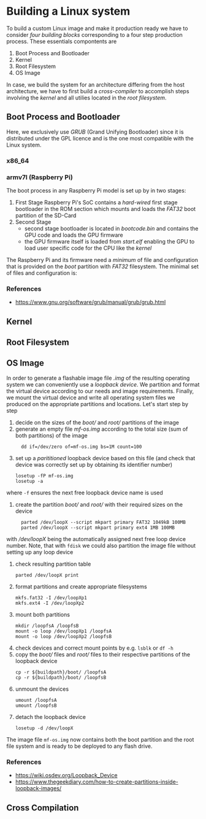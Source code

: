 
# Building a Linux system

To build a custom Linux image and make it production ready we have to consider
_four building blocks_  corresponding to a four step production process.
These essentials compontents are

1. Boot Process and Bootloader
1. Kernel
1. Root Filesystem
1. OS Image

In case, we build the system for an architecture differing from the host
architecture, we have to first build a _cross-compiler_ to accomplish steps
involving the _kernel_ and all utilies located in the _root filesystem_.

## Boot Process and Bootloader

Here, we exclusively use _GRUB_ (Grand Unifying Bootloader) since it is
distributed under the GPL licence and is the one most compatible with the Linux
system.

### x86_64

### armv7l (Raspberry Pi)

The boot process in any Raspberry Pi model is set up by in two stages:

1. First Stage
    Raspberry Pi's SoC contains a *hard-wired* first stage bootloader in the ROM
    section which mounts and loads the _FAT32_ boot partition of the SD-Card
1. Second Stage
    - second stage bootloader is located in _bootcode.bin_ and contains the GPU
      code and loads the GPU firmware
    - the GPU firmware itself is loaded from _start.elf_ enabling the GPU to
      load user specific code for the CPU like the _kernel_

The Raspberry Pi and its firmware need a _minimum_ of file and configuration
that is provided on the _boot_ partition with _FAT32_ filesystem. The minimal
set of files and configuration is:

### References

- https://www.gnu.org/software/grub/manual/grub/grub.html

## Kernel

## Root Filesystem

## OS Image

In order to generate a flashable image file _.img_ of the resulting operating
system we can conveniently use a _loopback device_. We partition and format
the virtual device according to our needs and image requirements. Finally, we
mount the virtual device and write all operating system files we produced on
the appropriate partitions and locations. Let's start step by step

1. decide on the sizes of the _boot/_ and _root/_ partitions of the image
1. generate an empty file _mf-os.img_ according to the total size (sum of
  both partitions) of the image
    ```
      dd if=/dev/zero of=mf-os.img bs=1M count=100
    ```
1. set up a _parititioned_ loopback device based on this file (and check that
  device was correctly set up by obtaining its identifier number)
    ```
    losetup -fP mf-os.img
    losetup -a
    ```
  where `-f` ensures the next free loopback device name is used
1. create the partition _boot/_ and _root/_ with their required sizes on the
  device
    ```
      parted /dev/loopX --script mkpart primary FAT32 1049kB 100MB
      parted /dev/loopX --script mkpart primary ext4 1MB 100MB
    ```
  with _/dev/loopX_ being the automatically assigned next free loop device number.
  Note, that with `fdisk` we could also partition the image file without setting
  up any loop device
1. check resulting partition table
    ```
    parted /dev/loopX print
    ```
1. format partitions and create appropriate filesystems
    ```
    mkfs.fat32 -I /dev/loopXp1
    mkfs.ext4 -I /dev/loopXp2
    ```
1. mount both partitions
    ```
    mkdir /loopfsA /loopfsB
    mount -o loop /dev/loopXp1 /loopfsA
    mount -o loop /dev/loopXp2 /loopfsB
    ```
1. check devices and correct mount points by e.g. `lsblk` or `df -h`
1. copy the _boot/_ files and _root/_ files to their respective partitions
   of the loopback device
    ```
    cp -r ${buildpath}/boot/ /loopfsA
    cp -r ${buildpath}/boot/ /loopfsB
    ```
1. unmount the devices
    ```
    umount /loopfsA
    umount /loopfsB
    ```
1. detach the loopback device
    ```
    losetup -d /dev/loopX
    ```

The image file `mf-os.img` now contains both the boot partition and the
root file system and is ready to be deployed to any flash drive.

### References

- https://wiki.osdev.org/Loopback_Device
- https://www.thegeekdiary.com/how-to-create-partitions-inside-loopback-images/

## Cross Compilation
